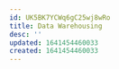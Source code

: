 ```yaml
---
id: UK5BK7YCWq6gC25wj8wRo
title: Data Warehousing
desc: ''
updated: 1641454460033
created: 1641454460033
---
```



